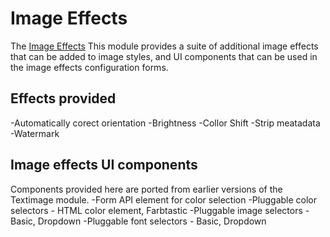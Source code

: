 # Image Effects

The [Image Effects](https://www.drupal.org/project/image_effects) This module provides a suite of additional image effects that can be added to image styles, and UI components that can be used in the image effects configuration forms.

## Effects provided

-Automatically corect orientation
-Brightness
-Collor Shift
-Strip meatadata
-Watermark

## Image effects UI components

Components provided here are ported from earlier versions of the Textimage module.
-Form API element for color selection
-Pluggable color selectors - HTML color element, Farbtastic
-Pluggable image selectors - Basic, Dropdown
-Pluggable font selectors - Basic, Dropdown

